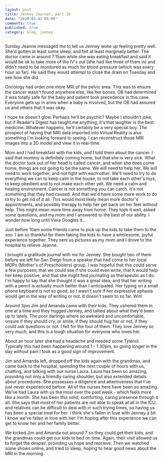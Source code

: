 ```yaml
---
layout: post
title: Jenney Journal, part 10
date: "2020-03-01 05:00"
comments: true
published: true
category: blog, jenney
---
```


Sunday Jeanne messaged me to tell us Jenney woke up feeling pretty well. She'd gotten at least some sleep, and felt at least marginally better. The doctor came in around 7:15am while she was eating breakfast and said it would be ok to take more of the IV's out (she had like three of them in) and didn't need to be monitored as much for blood pressure (which was every hour so far). He said they would attempt to close the drain on Tuesday and see how she did. 

Oncology had order one more MRI of the pelvic area. This was to ensure the cancer wasn't found anywhere else, like her bones. OB had determined it was totally safe for the baby and patient took precedence in this case. Everyone gets up in arms when a baby is involved, but the OB had assured us and others that it was okay.

I hope he doesn't glow. Perhaps he'll be psychic? Maybe I shouldn't joke, but if Reader's Digest has taught me anything, it's that laughter is the best medicine. Whatever happens, he'll certainly be a very special boy. The prospect of having that MRI data imported into Virtual Reality is also something I'm looking forward to seeing. I can reconstruct those MRI images into a 3D model and view it in real-time.

Mom and I had breakfast with the kids, and I told them about the cancer. I said that mommy is definitely coming home, but that she is very sick. What the doctor took out of her head is called cancer, and when she does come home, things are not going to be the same. We will need to help her. We will need to work together, and not fight with each other. We'll need to try to do everything we can to keep calm in the house, to not take each other's toys, to keep obedient and to not make each other yell. We need a calm and healing environment. Cancer is not something you can catch. It's not something that they had caused. And that we'd have some more work to do to try to get rid of it all. This would most likely mean more doctor's appointments, and possibly therapy to help her get back on her feet without help. This might mean more time away from home. They took it well, asked some questions, and my mom and I answered to the best of our ability. I wonder how long until Viola Googles it...

Just before 10am some friends came to pick up the kids to take them to the zoo. I am so thankful for them taking the kids to have a wholesome, joyful experience together. They sent us pictures as my mom and I drove to the hospital to relieve Jeanne.

I brought a gratitude journal with me for Jenney. She bought two of them before we left for San Diego from a speaker that had come to her local MOPs (Mother's of Preschoolers) group. I was hopeful that this could serve a few purposes; that we could see if she could even write, that it would help her keep positive, and that she might find journaling as therapeutic as I do. I'm happy to say that she thought it was a great idea, and that her writing with a pencil is actually much better than I anticipated. Her typing on a small phone keyboard is not so good, so I wasn't sure if her expressive aphasia would get in the way of writing or not. It doesn't seem to so far. Win!

Around 3pm Jim and Amanda came with their kids. They ushered them in one at a time and they hugged Jenney, and talked about what they'd been up to lately. The poor darlings where so awkward and uncomfortable, unsure if they should cry, or smile, if they should hug her or not, if they could ask questions or not. I felt for the four of them. They love Jenney so very much, and this is a tough situation for everyone who loves her.

About an hour later she had a headache and needed some Tylenol. Typically this had been happening around 1 - 1:30pm, so going longer in the day without pain I took as a good sign of improvement.

Jim and Amanda left, dropped off the kids again with the grandmas, and came back to the hospital, spending the next couple of hours with us, chatting, and talking with our nurse Laura. Laura has been so amazing, providing not only a friendly caring shoulder, but also extended details about procedures. She possesses a diligence and attentiveness that I've just never experienced before. All of the nurses here have been so amazing. We've had Laura with us the most over the past week - which feels more like a month. She has been this solid, comforting, caring presence through it all. She says that most of her patients are not able to speak at all in the ICU, and relatives can be difficult to deal with in such trying times, so having us has been a special treat for her. I think she's fallen in love with Jenney a bit. I know we've fallen in love with her. I'm hoping after this experience we can get to know her and her family better.

We kicked Jim and Amanda out around 7 so they could get their kids, and the grandmas could get our kids to bed on time. Again, their visit allowed us to forget the despair, providing us hope and reprieve. Then we watched some shows online, and tried to sleep, hoping to hear good news about the MRI in the morning.